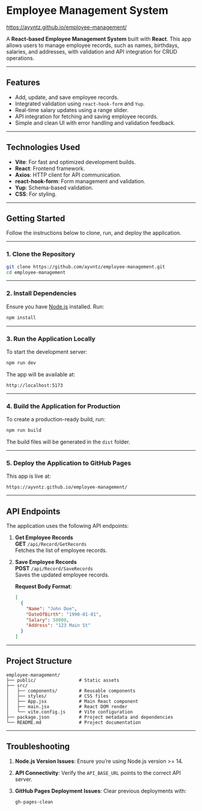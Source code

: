 

# Employee Management System
https://ayvntz.github.io/employee-management/

A **React-based Employee Management System** built with **React**. This app allows users to manage employee records, such as names, birthdays, salaries, and addresses, with validation and API integration for CRUD operations.

---

## Features

- Add, update, and save employee records.
- Integrated validation using `react-hook-form` and `Yup`.
- Real-time salary updates using a range slider.
- API integration for fetching and saving employee records.
- Simple and clean UI with error handling and validation feedback.

---

## Technologies Used

- **Vite**: For fast and optimized development builds.
- **React**: Frontend framework.
- **Axios**: HTTP client for API communication.
- **react-hook-form**: Form management and validation.
- **Yup**: Schema-based validation.
- **CSS**: For styling.

---

## Getting Started

Follow the instructions below to clone, run, and deploy the application.

---

### 1. Clone the Repository

```bash
git clone https://github.com/ayvntz/employee-management.git
cd employee-management
```

---

### 2. Install Dependencies

Ensure you have [Node.js](https://nodejs.org/) installed. Run:

```bash
npm install
```

---

### 3. Run the Application Locally

To start the development server:

```bash
npm run dev
```

The app will be available at:

```
http://localhost:5173
```

---

### 4. Build the Application for Production

To create a production-ready build, run:

```bash
npm run build
```

The build files will be generated in the `dist` folder.

---

### 5. Deploy the Application to GitHub Pages
This app is live at:

```
https://ayvntz.github.io/employee-management/
```

---

## API Endpoints

The application uses the following API endpoints:

1. **Get Employee Records**  
   **GET** `/api/Record/GetRecords`  
   Fetches the list of employee records.

2. **Save Employee Records**  
   **POST** `/api/Record/SaveRecords`  
   Saves the updated employee records.

   **Request Body Format**:

   ```json
   [
     {
       "Name": "John Doe",
       "DateOfBirth": "1990-01-01",
       "Salary": 50000,
       "Address": "123 Main St"
     }
   ]
   ```

---

## Project Structure

```plaintext
employee-management/
├── public/                # Static assets
├── src/
│   ├── components/        # Reusable components
│   ├── styles/            # CSS files
│   ├── App.jsx            # Main React component
│   ├── main.jsx           # React DOM render
│   └── vite.config.js     # Vite configuration
├── package.json           # Project metadata and dependencies
└── README.md              # Project documentation
```

---

## Troubleshooting

1. **Node.js Version Issues**: Ensure you’re using Node.js version >= 14.
2. **API Connectivity**: Verify the `API_BASE_URL` points to the correct API server.
3. **GitHub Pages Deployment Issues**: Clear previous deployments with:

   ```bash
   gh-pages-clean
   ```
